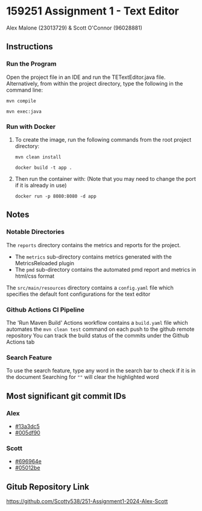 # 159251 Assignment 1 - Text Editor

Alex Malone (23013729) & Scott O'Connor (96028881)

## Instructions
### Run the Program
Open the project file in an IDE and run the TETextEditor.java file.
Alternatively, from within the project directory, type the following in the command line:
```
mvn compile
```
```
mvn exec:java
```
### Run with Docker
1. To create the image, run the following commands from the root project directory:
   
   ```
   mvn clean install
   ```
   ```
   docker build -t app .
   ```
3. Then run the container with: (Note that you may need to change the port if it is already in use)
   ```
   docker run -p 8080:8080 -d app
   ```

## Notes
### Notable Directories
The `reports` directory contains the metrics and reports for the project.
- The `metrics` sub-directory contains metrics generated with the MetricsReloaded plugin
- The `pmd` sub-directory contains the automated pmd report and metrics in html/css format

The `src/main/resources` directory contains a `config.yaml` file which specifies the default font configurations for the text editor

### Github Actions CI Pipeline
The 'Run Maven Build' Actions workflow contains a `build.yaml` file which automates the `mvn clean test` command on each push to the github remote repository
You can track the build status of the commits under the Github Actions tab

### Search Feature
To use the search feature, type any word in the search bar to check if it is in the document
Searching for `""` will clear the highlighted word

## Most significant git commit IDs
### Alex
- [#13a3dc5](https://github.com/Scotty538/251-Assignment1-2024-Alex-Scott/commit/13a3dc5f295446d84e9a70dfd5b5fa9ada44a3e3)
- [#005df90](https://github.com/Scotty538/251-Assignment1-2024-Alex-Scott/commit/005df901021e09ee76c6a72c4fa2f6d8b55373e2)

### Scott
- [#696964e](https://github.com/Scotty538/251-Assignment1-2024-Alex-Scott/commit/696964ea2550572bd05c6492003c06419ca0eeef)
- [#05012be](https://github.com/Scotty538/251-Assignment1-2024-Alex-Scott/commit/05012bed307c580a2690e95f3e08c603700f6291)


## Gitub Repository Link
https://github.com/Scotty538/251-Assignment1-2024-Alex-Scott

